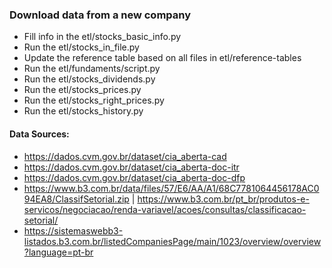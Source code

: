 ### Download data from a new company

 - Fill info in the etl/stocks_basic_info.py
 - Run the etl/stocks_in_file.py
 - Update the reference table based on all files in etl/reference-tables
 - Run the etl/fundaments/script.py
 - Run the etl/stocks_dividends.py
 - Run the etl/stocks_prices.py
 - Run the etl/stocks_right_prices.py
 - Run the etl/stocks_history.py


#### Data Sources:
 - https://dados.cvm.gov.br/dataset/cia_aberta-cad
 - https://dados.cvm.gov.br/dataset/cia_aberta-doc-itr
 - https://dados.cvm.gov.br/dataset/cia_aberta-doc-dfp
 - https://www.b3.com.br/data/files/57/E6/AA/A1/68C7781064456178AC094EA8/ClassifSetorial.zip | https://www.b3.com.br/pt_br/produtos-e-servicos/negociacao/renda-variavel/acoes/consultas/classificacao-setorial/
 - https://sistemaswebb3-listados.b3.com.br/listedCompaniesPage/main/1023/overview/overview?language=pt-br